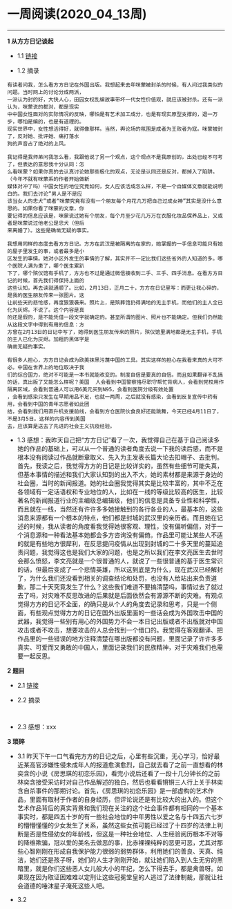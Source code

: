 # 一周阅读(2020_04_13周)

---

**1 从方方日记谈起**

- 1.1 [链接](https://mp.weixin.qq.com/s/Nl8zdMvesBbAsYVJkfg_ew)

- 1.2 摘录
~~~
有读者问我，怎么看方方日记在外国出版。我想起来去年咪蒙被封杀的时候，有人问过我类似的问题。当时网上的讨论分成两派，  
一派认为封的好，大快人心，田园女权乱编故事带坏一代女性价值观，就应该被封杀。还有一派认为，咪蒙说的都对，都是现实  
中中国女性面对的实际情况的反映，哪怕是有艺术加工成分，也是有现实原型支撑的，退一万步，哪怕是编的，也是有道理的。  
现实世界中，女性想活得好，就得像那样。当然，舆论场的氛围是成者为王败者为寇。咪蒙被封了，反对她、批评她、痛打落水  
狗的声音占了绝对的上风。  

我记得是我师弟问我怎么看，我跟他说了另一个观点，这个观点不是我原创的，出处已经不可考了，但表达的意思我十分认同：怎  
么看咪蒙？如果你真的去认真讨论她那些极化的观点，无论是认同还是反对，都掉入了陷阱。（今年不就有咪蒙系的作者开始做新  
媒体对冲了吗）中国女性的地位究竟如何，女人应该活成怎么样，不是一个自媒体文章就能说明白的。我们去讨论“男人是不是应  
该当女人的忠犬”或者“咪蒙究竟有没有一个朋友每个月花几万把自己过成女神”其实是没什么意思的。如果你看了咪蒙的文章，你  
要记得的信息应该是，咪蒙说过她有个朋友，每个月至少花几万万在衣服化妆品保养品上，又或者是咪蒙说过他老公是忠犬（但后  
来离婚了）。这些是确凿无疑的事实。  

我想用同样的态度去看方方日记。方方在武汉是被隔离的在家的，她掌握的一手信息可能只有她的屋子里发生的事，或者最多是小  
区发生的事情。她对小区外发生的事情的了解，其实并不一定比我们这些省外的人知道的多。哪个医院人满为患了，哪个医生累趴  
下了，哪个殡仪馆有手机了，方方也不过是通过微信接收到二手、三手、四手消息。在看方方日记的时候，首先我们得保持上面的  
这些认知，再去读就通顺了。比如，2月13日，正月二十，方方在日记里写：而更让我心碎的，是我的医生朋友传来一张图片。这  
让前些天的悲怆感，再度狠狠袭来。照片上，是殡葬馆扔得满地的无主手机，而他们的主人全已化为灰烬。不说了。这个内容是真  
的还是假的，是不能凭借一段文字就确定的。甚至所谓的图片、照片也不能确定。但我们仍然能从这段文字中得到有用的信息：方  
方曾在2月13日的日记中写了，她得到医生朋友传来的照片，殡仪馆里满地都是无主手机，手机的主人已化为灰烬。加粗的黑体字是  
确凿无疑的事实。  

有很多人担心，方方日记会成为欧美抹黑污蔑中国的工具。其实这样的担心在我看来真的大可不必。中国在世界上的地位取决于我  
们的综合国力，绝对不可能是一本书就能改变的。制度自信是要真的自信。而且如果翻译不乱搞的话，真出版了又能怎么样呢？美国  人会看到中国警察恪尽职守帮忙背病人，会看到党校用作隔离区域，会看到普通人可以用6美元买到N95，会看到医院分级有效处置  
，会看到感染只发生在早期用品不足，也就一两周，之后就没有感染，会看到反复宣传中药有用，会看到中国的青年志愿者如此团  
结，会看到我们用直升机支援前线，会看到方仓医院伙食良好还能跳舞，今天已经4月11日了，不是3月5日。这样的内容传到美国  
去，应该算是送去了先进的社会主义抗疫经验。   

~~~

- 1.3 感想：我昨天自己把“方方日记”看了一次，我觉得自己在基于自己阅读多她的作品的基础上，可以从一个普通的读者角度去说一下我的读后感，而不是根本没有阅读过作品就断章取义、先入为主发表长篇大论去扣帽子、去批判。首先，我读之后，我觉得方方的日记是比较详实的，虽然有些细节可能失真，但基本事情的描述和我们大家认知到的出入不大，她的素材都是来源于身边的社会圈，当时的新闻报道。她的社会圈我觉得其实是比较丰富的，其中不乏在各领域有一定话语权和专业地位的人，比如在一线的等级比较高的医生，比较著名的新闻报道行业的主编级总编辑级，他们的信息是具备专业性和科学性，而且就在一线，当然还有许许多多她接触到的各行各业的人，最基本的，这些消息来源都有一个根本的特点，他们都是封城的武汉里的亲历者。而且她在记述的时候，我从读者的角度看我觉得她很客观、理性，没有偏听偏信，对于一个消息源和一种看法基本她都会多方咨询没有偏倚。作品里可能让某些人不适的就是有些地方很犀利，在反思提问疫情从出现到封城的二十多天里的蔓延追责问题，我觉得这也是我们大家的问题，也是之所以我们在李文亮医生去世时会那么愤怒，李文亮就是一个很普通的人，就说了一些很普通的基于医生常识的话，但最后变成了一个悲情英雄，所以这到底是为什么，现在武汉已经解封了，为什么我们还没看到相关的调查结论和处罚，也没有人给站出来负责道歉，那二十天究竟发生了什么？这些我们难道不要搞清楚吗，事情过去了就过去了吗，对灾难不反思改进的后果就是后面依然会有源源不断的灾难。有观点觉得方方的日记不全面，的确只是从个人的角度去记录和思考，只是一个侧面，有些观点觉得方方的日记在国外出版里面的一些话会成为外国攻击中国的武器，我觉得一些别有用心的外国势力不会一本日记出版或者不出版就对中国攻击或者不攻击，想要攻击的人总会找到一个借口的。我觉得在客观翻译、把作品里的一些错误的地方注释清楚在哪出版都没有问题，里面记录了许许多多真实、可爱而又勇敢的中国人，里面记录我们的民族精神，对于灾难我们也需要一起反思。


**2 题目**

- 2.1 [链接](https:xxx)

- 2.2 摘录
~~~
    
~~~

- 2.3 感想：xxx


**3 琐碎**

- 3.1 昨天下午一口气看完方方的日记之后，心里有些沉重，无心学习，恰好最近某高官涉嫌性侵未成年人的报道愈演愈烈，自己就去看了之前一直想看的林奕含的小说《房思琪的初恋乐园》，看完小说后还看了一段十几分钟长的之前林奕含接受采访时对自己作品解述的独白，然后也看看锵锵三人行上关于林奕含自杀事件的那期讨论。首先，《房思琪的初恋乐园》是一部虚构的艺术作品，里面有取材于作者的自身经历，但评论说还是有比较大的出入的。但这个艺术作品背后的真实背景和我们现在关注的这个社会事件都有相同的一个基本事实时，都是四五十岁的有一些社会地位的中年男性以爱之名与十四五六七岁的懵懵懂懂的少女发生了关系，虽然这些女孩可能已经过了十四岁的法律上判断是否是性侵幼女的年龄线，但这是一种社会地位、人生经验阅历根本不对等的降维欺骗，冠以爱的美名去做恶的事，比赤裸裸纯粹的恶更可恶，尤其对那些心智刚刚在形成自我保护能力很弱的弱势群体，利用她们的善良、天真、纯洁，她们还是孩子呀，她们的人生才刚刚开始，就让她们陷入到人生无穷的黑暗里，就是你们这些恶人女儿般大小的年纪，怎么下得去手，都是禽兽呀。如果现在因为取证困难难以定刑让这些冠冕堂皇的人逃过了法律制裁，那就让社会道德的唾沫星子淹死这些人吧。

- 3.2 

